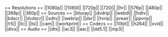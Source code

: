 == Resolutions ==
||1080p||
||1080i||
||720p||
||720i||
||hr||
||576p||
||480p||
||368p||
||360p||
== Sources ==
||bluray||
||dvdrip||
||webdl||
||hdtv||
||bdscr||
||dvdscr||
||sdtv||
||webrip||
||dsr||
||tvrip||
||preair||
||ppvrip||
||!r5||
||tc||
||ts||
||cam||
||workprint||
== Codecs ==
||10bit||
||h264||
||xvid||
||divx||
== Audio ==
||dts||
||ac3||
||aac||
||dd5.1||
||mp3||
